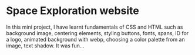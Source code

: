 # Space Exploration website

In this mini project, I have learnt fundamentals of CSS and HTML such as background image, centering elements, styling buttons, fonts, spans, ID for a logo, animated background with webp, choosing a color palette from an image, text shadow. It was fun...